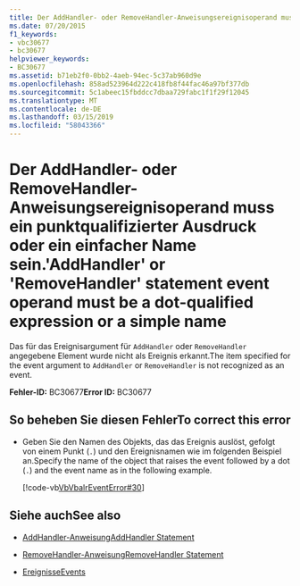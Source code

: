 ```yaml
---
title: Der AddHandler- oder RemoveHandler-Anweisungsereignisoperand muss ein punktqualifizierter Ausdruck oder ein einfacher Name sein.
ms.date: 07/20/2015
f1_keywords:
- vbc30677
- bc30677
helpviewer_keywords:
- BC30677
ms.assetid: b71eb2f0-0bb2-4aeb-94ec-5c37ab960d9e
ms.openlocfilehash: 858ad523964d222c418fb8f44fac46a97bf377db
ms.sourcegitcommit: 5c1abeec15fbddcc7dbaa729fabc1f1f29f12045
ms.translationtype: MT
ms.contentlocale: de-DE
ms.lasthandoff: 03/15/2019
ms.locfileid: "58043366"
---
```

# <a name="addhandler-or-removehandler-statement-event-operand-must-be-a-dot-qualified-expression-or-a-simple-name"></a><span data-ttu-id="471fe-102">Der AddHandler- oder RemoveHandler-Anweisungsereignisoperand muss ein punktqualifizierter Ausdruck oder ein einfacher Name sein.</span><span class="sxs-lookup"><span data-stu-id="471fe-102">'AddHandler' or 'RemoveHandler' statement event operand must be a dot-qualified expression or a simple name</span></span>
<span data-ttu-id="471fe-103">Das für das Ereignisargument für `AddHandler` oder `RemoveHandler` angegebene Element wurde nicht als Ereignis erkannt.</span><span class="sxs-lookup"><span data-stu-id="471fe-103">The item specified for the event argument to `AddHandler` or `RemoveHandler` is not recognized as an event.</span></span>  
  
 <span data-ttu-id="471fe-104">**Fehler-ID:** BC30677</span><span class="sxs-lookup"><span data-stu-id="471fe-104">**Error ID:** BC30677</span></span>  
  
## <a name="to-correct-this-error"></a><span data-ttu-id="471fe-105">So beheben Sie diesen Fehler</span><span class="sxs-lookup"><span data-stu-id="471fe-105">To correct this error</span></span>  
  
-   <span data-ttu-id="471fe-106">Geben Sie den Namen des Objekts, das das Ereignis auslöst, gefolgt von einem Punkt (`.`) und den Ereignisnamen wie im folgenden Beispiel an.</span><span class="sxs-lookup"><span data-stu-id="471fe-106">Specify the name of the object that raises the event followed by a dot (`.`) and the event name as in the following example.</span></span>  
  
     [!code-vb[VbVbalrEventError#30](~/samples/snippets/visualbasic/VS_Snippets_VBCSharp/VbVbalrEventError/VB/VbVbalrEventError.vb#30)]  
  
## <a name="see-also"></a><span data-ttu-id="471fe-107">Siehe auch</span><span class="sxs-lookup"><span data-stu-id="471fe-107">See also</span></span>

- [<span data-ttu-id="471fe-108">AddHandler-Anweisung</span><span class="sxs-lookup"><span data-stu-id="471fe-108">AddHandler Statement</span></span>](../../visual-basic/language-reference/statements/addhandler-statement.md)
- [<span data-ttu-id="471fe-109">RemoveHandler-Anweisung</span><span class="sxs-lookup"><span data-stu-id="471fe-109">RemoveHandler Statement</span></span>](../../visual-basic/language-reference/statements/removehandler-statement.md)

- [<span data-ttu-id="471fe-110">Ereignisse</span><span class="sxs-lookup"><span data-stu-id="471fe-110">Events</span></span>](../../visual-basic/programming-guide/language-features/events/index.md)
